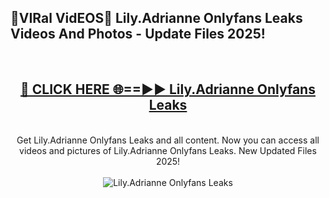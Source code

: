 <h2>🔴VIRal VidEOS🔴 Lily.Adrianne Onlyfans Leaks Videos And Photos - Update Files 2025!</h2>
<br>
<div align="center">
<h2><a href="https://virallinks.top/Hdb6NB" rel="nofollow">🔴 CLICK HERE 🌐==►► Lily.Adrianne Onlyfans Leaks</a></h2>
<br>
Get Lily.Adrianne Onlyfans Leaks and all content. Now you can access all videos and pictures of Lily.Adrianne Onlyfans Leaks. New Updated Files 2025!
<br>
<br>
<a href="https://virallinks.top/Hdb6NB" rel="nofollow" data-target="animated-image.originalLink"><img src="https://i.imgur.com/dJHk4Zq.gif)" alt="Lily.Adrianne Onlyfans Leaks" style="max-width: 100%; display: inline-block;" data-target="animated-image.originalImage"></a>
</div>
<br>

